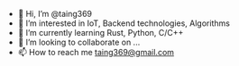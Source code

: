 - 👋 Hi, I’m @taing369
- 👀 I’m interested in IoT, Backend technologies, Algorithms
- 🌱 I’m currently learning Rust, Python, C/C++
- 💞️ I’m looking to collaborate on ...
- 📫 How to reach me taing369@gmail.com

<!---
taing369/taing369 is a ✨ special ✨ repository because its `README.md` (this file) appears on your GitHub profile.
You can click the Preview link to take a look at your changes.
--->
